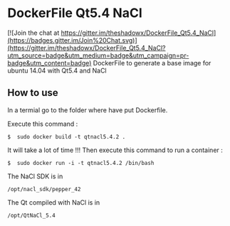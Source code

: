 # DockerFile Qt5.4 NaCl

[![Join the chat at https://gitter.im/theshadowx/DockerFile_Qt5.4_NaCl](https://badges.gitter.im/Join%20Chat.svg)](https://gitter.im/theshadowx/DockerFile_Qt5.4_NaCl?utm_source=badge&utm_medium=badge&utm_campaign=pr-badge&utm_content=badge)
DockerFile to generate a base image for ubuntu 14.04 with Qt5.4 and NaCl

## How to use 
In a termial go to the folder where have put Dockerfile.

Execute this command : 

  ```
  $  sudo docker build -t qtnacl5.4.2 .
  ```
It will take a lot of time !!!
Then execute this command to run a container :

  ```
  $  sudo docker run -i -t qtnacl5.4.2 /bin/bash
  ```
  
The NaCl SDK is in
  ```
  /opt/nacl_sdk/pepper_42
  ```
The Qt compiled with NaCl is in
  ```
  /opt/QtNaCl_5.4
  ```
 
